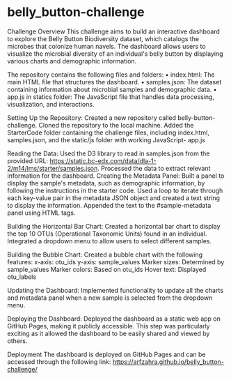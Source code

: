 # belly_button-challenge

Challenge Overview
This challenge aims to build an interactive dashboard to explore the Belly Button Biodiversity dataset, which catalogs the microbes that colonize human navels. The dashboard allows users to visualize the microbial diversity of an individual's belly button by displaying various charts and demographic information.

The repository contains the following files and folders:
•	index.html: The main HTML file that structures the dashboard.
•	samples.json: The dataset containing information about microbial samples and demographic data.
•	app.js in statics folder:  The JavaScript file that handles data processing, visualization, and interactions.

Setting Up the Repository:
Created a new repository called belly-button-challenge. Cloned the repository to the local machine. Added the StarterCode folder containing the challenge files, including index.html, samples.json, and the static/js  folder with working JavaScript- app.js

Reading the Data:
Used the D3 library to read in samples.json from the provided URL: https://static.bc-edx.com/data/dla-1-2/m14/lms/starter/samples.json.
Processed the data to extract relevant information for the dashboard.
Creating the Metadata Panel: Built a panel to display the sample's metadata, such as demographic information, by following the instructions in the starter code.
Used a loop to iterate through each key-value pair in the metadata JSON object and created a text string to display the information. Appended the text to the #sample-metadata panel using HTML tags.

Building the Horizontal Bar Chart:
Created a horizontal bar chart to display the top 10 OTUs (Operational Taxonomic Units) found in an individual.
Integrated a dropdown menu to allow users to select different samples.

Building the Bubble Chart:
Created a bubble chart with the following features:
x-axis: otu_ids
y-axis: sample_values
Marker sizes: Determined by sample_values
Marker colors: Based on otu_ids
Hover text: Displayed otu_labels

Updating the Dashboard:
Implemented functionality to update all the charts and metadata panel when a new sample is selected from the dropdown menu.

Deploying the Dashboard:
Deployed the dashboard as a static web app on GitHub Pages, making it publicly accessible. This step was particularly exciting as it allowed the dashboard to be easily shared and viewed by others.

Deployment
The dashboard is deployed on GitHub Pages and can be accessed through the following link: 
https://arfzahra.github.io/belly_button-challenge/

